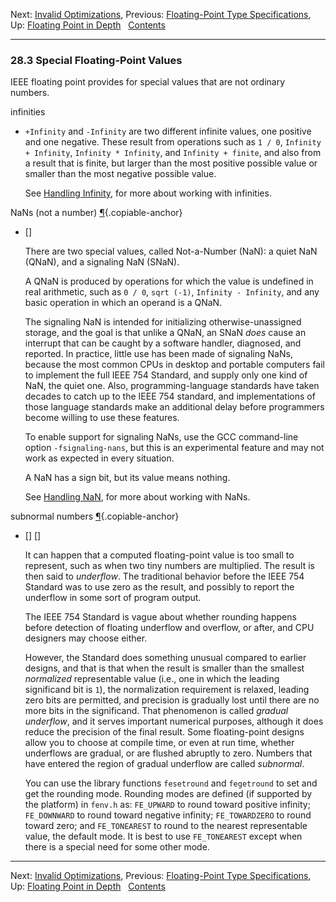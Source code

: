 Next: [Invalid Optimizations](Invalid-Optimizations.md), Previous:
[Floating-Point Type Specifications](Floating-Type-Specs.md), Up:
[Floating Point in Depth](Floating-Point-in-Depth.md)  
[Contents](index.md#SEC_Contents "Table of contents")  

------------------------------------------------------------------------


### 28.3 Special Floating-Point Values 


IEEE floating point provides for special values that are not ordinary
numbers.

infinities

-   `+Infinity` and `-Infinity` are two different infinite values, one
    positive and one negative. These result from operations such as
    `1 / 0`, `Infinity + Infinity`, `Infinity * Infinity`, and
    `Infinity + finite`, and also from a result that is finite, but
    larger than the most positive possible value or smaller than the
    most negative possible value.

    See [Handling Infinity](Handling-Infinity.md), for more about
    working with infinities.

NaNs (not a number) [¶](#index-QNaN){.copiable-anchor}

-   []

    There are two special values, called Not-a-Number (NaN): a quiet NaN
    (QNaN), and a signaling NaN (SNaN).

    A QNaN is produced by operations for which the value is undefined in
    real arithmetic, such as `0 / 0`, `sqrt (-1)`,
    `Infinity - Infinity`, and any basic operation in which an operand
    is a QNaN.

    The signaling NaN is intended for initializing otherwise-unassigned
    storage, and the goal is that unlike a QNaN, an SNaN *does* cause an
    interrupt that can be caught by a software handler, diagnosed, and
    reported. In practice, little use has been made of signaling NaNs,
    because the most common CPUs in desktop and portable computers fail
    to implement the full IEEE 754 Standard, and supply only one kind of
    NaN, the quiet one. Also, programming-language standards have taken
    decades to catch up to the IEEE 754 standard, and implementations of
    those language standards make an additional delay before programmers
    become willing to use these features.

    To enable support for signaling NaNs, use the GCC command-line
    option `-fsignaling-nans`, but this is an experimental
    feature and may not work as expected in every situation.

    A NaN has a sign bit, but its value means nothing.

    See [Handling NaN](Handling-NaN.md), for more about working with
    NaNs.

subnormal numbers [¶](#index-subnormal-numbers){.copiable-anchor}

-   []
    []

    It can happen that a computed floating-point value is too small to
    represent, such as when two tiny numbers are multiplied. The result
    is then said to *underflow*. The traditional behavior before the
    IEEE 754 Standard was to use zero as the result, and possibly to
    report the underflow in some sort of program output.

    The IEEE 754 Standard is vague about whether rounding happens before
    detection of floating underflow and overflow, or after, and CPU
    designers may choose either.

    However, the Standard does something unusual compared to earlier
    designs, and that is that when the result is smaller than the
    smallest *normalized* representable value (i.e., one in which the
    leading significand bit is `1`), the normalization requirement is
    relaxed, leading zero bits are permitted, and precision is gradually
    lost until there are no more bits in the significand. That
    phenomenon is called *gradual underflow*, and it serves important
    numerical purposes, although it does reduce the precision of the
    final result. Some floating-point designs allow you to choose at
    compile time, or even at run time, whether underflows are gradual,
    or are flushed abruptly to zero. Numbers that have entered the
    region of gradual underflow are called *subnormal*.

    You can use the library functions `fesetround` and `fegetround` to
    set and get the rounding mode. Rounding modes are defined (if
    supported by the platform) in `fenv.h` as: `FE_UPWARD` to round
    toward positive infinity; `FE_DOWNWARD` to round toward negative
    infinity; `FE_TOWARDZERO` to round toward zero; and `FE_TONEAREST`
    to round to the nearest representable value, the default mode. It is
    best to use `FE_TONEAREST` except when there is a special need for
    some other mode.

------------------------------------------------------------------------

Next: [Invalid Optimizations](Invalid-Optimizations.md), Previous:
[Floating-Point Type Specifications](Floating-Type-Specs.md), Up:
[Floating Point in Depth](Floating-Point-in-Depth.md)  
[Contents](index.md#SEC_Contents "Table of contents")  
